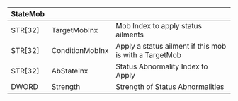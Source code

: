 | StateMob |                 |                                                        |
| -------- | --------------- | ------------------------------------------------------ |
| STR[32]  | TargetMobInx    | Mob Index to apply status ailments                     |
| STR[32]  | ConditionMobInx | Apply a status ailment if this mob is with a TargetMob |
| STR[32]  | AbStateInx      | Status Abnormality Index to Apply                      |
| DWORD    | Strength        | Strength of Status Abnormalities                       |